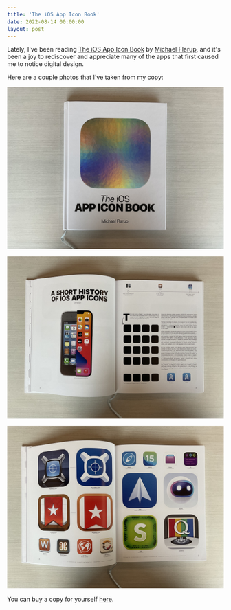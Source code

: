 ```yaml
---
title: 'The iOS App Icon Book'
date: 2022-08-14 00:00:00
layout: post
---
```


Lately, I've been reading [The iOS App Icon Book](https://www.appiconbook.com) by [Michael Flarup](https://flarup.co), and it's been a joy to rediscover and appreciate many of the apps that first caused me to notice digital design. 

Here are a couple photos that I've taken from my copy:

![](/images/posts/IMG_1542.jpeg)

![](/images/posts/IMG_1546.jpeg)

![](/images/posts/IMG_1549.jpeg)

You can buy a copy for yourself [here](https://www.appiconbook.com).